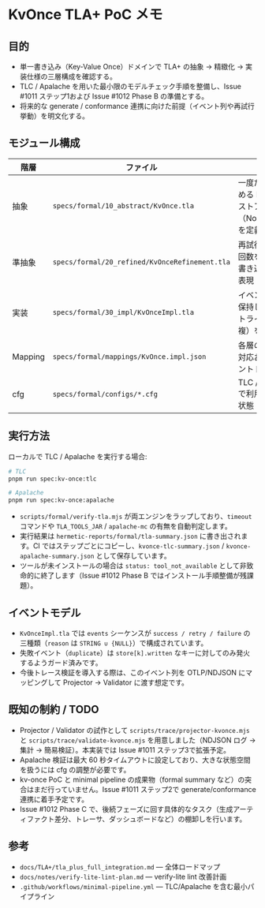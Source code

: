 # KvOnce TLA+ PoC メモ

## 目的
- 単一書き込み（Key-Value Once）ドメインで TLA+ の抽象 → 精緻化 → 実装仕様の三層構成を確認する。
- TLC / Apalache を用いた最小限のモデルチェック手順を整備し、Issue #1011 ステップ1および Issue #1012 Phase B の準備とする。
- 将来的な generate / conformance 連携に向けた前提（イベント列や再試行挙動）を明文化する。

## モジュール構成
| 階層 | ファイル | 概要 |
|------|----------|------|
| 抽象 | `specs/formal/10_abstract/KvOnce.tla` | 一度だけ書き込める Key-Value ストアの安全性（NoOverwrite）を定義 |
| 準抽象 | `specs/formal/20_refined/KvOnceRefinement.tla` | 再試行（Retry）回数を制限しつつ書き込み成功を表現 |
| 実装 | `specs/formal/30_impl/KvOnceImpl.tla` | イベントログを保持し、成功 / リトライ / 失敗（重複）を記録 |
| Mapping | `specs/formal/mappings/KvOnce.impl.json` | 各層の状態変数対応およびイベントトレース情報 |
| cfg | `specs/formal/configs/*.cfg` | TLC / Apalache で利用する初期状態・定数定義 |

## 実行方法
ローカルで TLC / Apalache を実行する場合:

```bash
# TLC
pnpm run spec:kv-once:tlc

# Apalache
pnpm run spec:kv-once:apalache
```
- `scripts/formal/verify-tla.mjs` が両エンジンをラップしており、`timeout` コマンドや `TLA_TOOLS_JAR` / `apalache-mc` の有無を自動判定します。
- 実行結果は `hermetic-reports/formal/tla-summary.json` に書き出されます。CI ではステップごとにコピーし、`kvonce-tlc-summary.json` / `kvonce-apalache-summary.json` として保存しています。
- ツールが未インストールの場合は `status: tool_not_available` として非致命的に終了します（Issue #1012 Phase B ではインストール手順整備が残課題）。

## イベントモデル
- `KvOnceImpl.tla` では `events` シーケンスが `success / retry / failure` の三種類（`reason` は `STRING ∪ {NULL}`）で構成されています。
- 失敗イベント（`duplicate`）は `store[k].written` なキーに対してのみ発火するようガード済みです。
- 今後トレース検証を導入する際は、このイベント列を OTLP/NDJSON にマッピングして Projector → Validator に渡す想定です。

## 既知の制約 / TODO
- Projector / Validator の試作として `scripts/trace/projector-kvonce.mjs` と `scripts/trace/validate-kvonce.mjs` を用意しました（NDJSON ログ → 集計 → 簡易検証）。本実装では Issue #1011 ステップ3で拡張予定。
- Apalache 検証は最大 60 秒タイムアウトに設定しており、大きな状態空間を扱うには cfg の調整が必要です。
- kv-once PoC と minimal pipeline の成果物（formal summary など）の突合はまだ行っていません。Issue #1011 ステップ2で generate/conformance 連携に着手予定です。
- Issue #1012 Phase C で、後続フェーズに回す具体的なタスク（生成アーティファクト差分、トレーサ、ダッシュボードなど）の棚卸しを行います。

## 参考
- `docs/TLA+/tla_plus_full_integration.md` — 全体ロードマップ
- `docs/notes/verify-lite-lint-plan.md` — verify-lite lint 改善計画
- `.github/workflows/minimal-pipeline.yml` — TLC/Apalache を含む最小パイプライン
